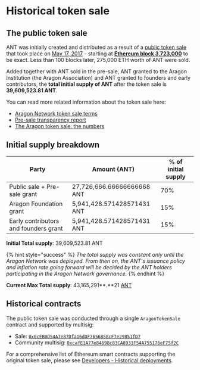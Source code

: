 # Historical token sale

## The public token sale

ANT was initially created and distributed as a result of a [public token sale](https://blog.aragon.org/announcing-the-aragon-network-token-sale-fe83fe36902c) that took place on [May 17, 2017](https://blog.aragon.org/final-token-sale-recap-1ac64ab7cfcd) - starting at [**Ethereum block 3,723,000**](https://etherscan.io/block/3723000) to be exact. Less than 100 blocks later, 275,000 ETH worth of ANT were sold.&#x20;

Added together with ANT sold in the pre-sale, ANT granted to the Aragon Institution (the Aragon Association) and ANT granted to founders and early contributors, the **total initial supply of ANT** after the token sale is **39,609,523.81 ANT**.

You can read more related information about the token sale here:

* [Aragon Network token sale terms](https://blog.aragon.org/aragon-network-token-sale-terms-8998f63a3429)
* [Pre-sale transparency report](https://blog.aragon.org/pre-sale-transparency-report-333e310304c/)
* [The Aragon token sale: the numbers](https://blog.aragon.org/the-aragon-token-sale-the-numbers-12d03c8b97d3/)

## Initial supply breakdown

| Party                                 | Amount (ANT)               | % of initial supply |
| ------------------------------------- | -------------------------- | ------------------- |
| Public sale + Pre-sale grant          | 27,726,666.66666666668 ANT | 70%                 |
| Aragon Foundation grant               | 5,941,428.571428571431 ANT | 15%                 |
| Early contributors and founders grant | 5,941,428.571428571431 ANT | 15%                 |

**Initial Total supply**: 39,609,523.81 ANT

{% hint style="success" %}
_The total supply was constant only until the Aragon Network was deployed. From then on, the ANT's issuance policy and inflation rate going forward will be decided by the ANT holders participating in the Aragon Network governance._
{% endhint %}

**Current Max Total supply**: 43,165,291**.**21 [ANT](https://etherscan.io/token/0xa117000000f279d81a1d3cc75430faa017fa5a2e#code)

## Historical contracts

The public token sale was conducted through a single `AragonTokenSale` contract and supported by multisig:

* Sale: [`0x0cEB0D54A7e87Dfa16dDF7656858cF7e29851fD7`](https://etherscan.io/address/0x0ceb0d54a7e87dfa16ddf7656858cf7e29851fd7#code)
* Community multisig: [`0xcafE1A77e84698c83CA8931F54A755176eF75f2C`](https://etherscan.io/address/0xcafe1a77e84698c83ca8931f54a755176ef75f2c)

For a comprehensive list of Ethereum smart contracts supporting the original token sale, please see [Developers - Historical deployments](../developers/historical-deployments.md).

